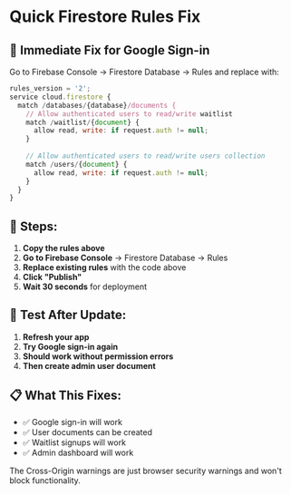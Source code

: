 # Quick Firestore Rules Fix

## 🚨 **Immediate Fix for Google Sign-in**

Go to Firebase Console → Firestore Database → Rules and replace with:

```javascript
rules_version = '2';
service cloud.firestore {
  match /databases/{database}/documents {
    // Allow authenticated users to read/write waitlist
    match /waitlist/{document} {
      allow read, write: if request.auth != null;
    }
    
    // Allow authenticated users to read/write users collection
    match /users/{document} {
      allow read, write: if request.auth != null;
    }
  }
}
```

## 🔧 **Steps:**

1. **Copy the rules above**
2. **Go to Firebase Console** → Firestore Database → Rules
3. **Replace existing rules** with the code above
4. **Click "Publish"**
5. **Wait 30 seconds** for deployment

## 🧪 **Test After Update:**

1. **Refresh your app**
2. **Try Google sign-in again**
3. **Should work without permission errors**
4. **Then create admin user document**

## 📋 **What This Fixes:**

- ✅ Google sign-in will work
- ✅ User documents can be created
- ✅ Waitlist signups will work
- ✅ Admin dashboard will work

The Cross-Origin warnings are just browser security warnings and won't block functionality.
